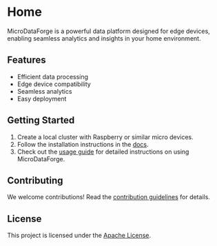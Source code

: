 # Home

MicroDataForge is a powerful data platform designed for edge devices, enabling seamless analytics and insights in your home environment.

## Features

- Efficient data processing
- Edge device compatibility
- Seamless analytics
- Easy deployment

## Getting Started

1. Create a local cluster with Raspberry or similar micro devices.
2. Follow the installation instructions in the [docs](docs/installation.md).
3. Check out the [usage guide](docs/usage.md) for detailed instructions on using MicroDataForge.

## Contributing

We welcome contributions! Read the [contribution guidelines](CONTRIBUTING.md) for details.

## License

This project is licensed under the [Apache License](LICENSE).